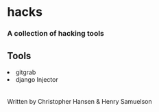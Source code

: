 # hacks
### A collection of hacking tools

## Tools
<li>gitgrab</li>
<li>django Injector</li>

<br>
<br>
Written by Christopher Hansen & Henry Samuelson

